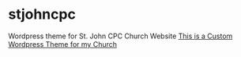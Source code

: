 # stjohncpc
Wordpress theme for St. John CPC Church Website 
[This is a Custom Wordpress Theme for my Church](http://www.stjohncpc.org)
